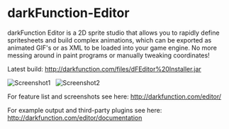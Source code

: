 darkFunction-Editor
===================

  darkFunction Editor is a 2D sprite studio that allows you to rapidly define spritesheets and build complex animations, which can be exported as animated GIF's or as XML to be loaded into your game engine. No more messing around in paint programs or manually tweaking  coordinates!

Latest build: http://darkfunction.com/files/dFEditor%20Installer.jar

![Screenshot1](http://darkfunction.com/images/screenshot1thumb.png) &nbsp;
![Screenshot2](http://darkfunction.com/images/screenshot2thumb.png)


For feature list and screenshots see here:
http://darkfunction.com/editor/

For example output and third-party plugins see here:
http://darkfunction.com/editor/documentation

